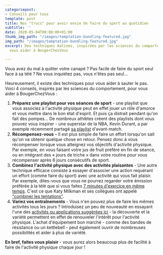 ```yaml
---
categoriepost:
- Conseils pour tous
template: post
title: Nos "trucs" pour avoir envie de faire du sport au quotidien
subtitle: ''
date: 2020-05-04T00:00:00+01:00
thumb_img_path: "/images/temptation-bundling-featured.jpg"
img_path: "/images/temptation-bundling-featured.jpg"
excerpt: Des techniques malines, inspirées par les sciences du comportement, pour
  vous aider à BougerChezVous

---
```

Vous avez du mal à quitter votre canapé ? Pas facile de faire du sport seul face à sa télé ? Ne vous inquiétez pas, vous n'êtes pas seul...

Heureusement, il existe des techniques pour vous aider à sauter le pas. Voici 4 conseils, inspirés par les sciences du comportement, pour vous aider à BougerChezVous :

1. **Préparez une playlist pour vos séances de sport** -  une playlist que vous associez à l'activité physique peut en effet jouer un rôle d'amorce et vous mettre dans le bon état d'esprit. Et puis ça distrait pendant qu'on fait des pompes... De nombreux athlètes créent des playlists dont vous pouvez vous inspirer - une superstar de la NBA, Kevin Durant, a par exemple récemment partagé [sa playlist](https://music.apple.com/ca/playlist/kevin-durants-nikeconnect-playlist/pl.c29e39249eec43f7bf2dd5c7d0146ed1) d'avant-match. 
2. **Récompensez-vous** – Il est plus simple de faire un effort lorsqu'on sait qu'on va obtenir quelque chose en retour. Pensez donc à vous récompenser lorsque vous atteignez vos objectifs d'activité physique. Par exemple, en vous faisant votre jus de fruit préféré en fin de séance, ou en intégrant des « jours de triche » dans votre routine pour vous récompenser après 6 jours consécutifs de sport.
3. **Combinez l'activité physique avec des activités plaisantes** - Une autre technique efficace consiste à essayer d'associer une action requérant un effort (comme faire du sport) avec une activité qui vous fait plaisir. Par exemple, dites-vous que vous ne pourrez regarder votre émission préférée à la télé que si vous faites [7 minutes d'exercice en même temps](https://bougezchezvous.fr/posts/d%C3%A9fi-7-minutes-d-exercice-par-jour/). C'est ce que Katy Milkman et ses collègues ont appelé ["combiner les tentations"](https://forge.medium.com/use-temptation-bundling-to-create-better-habits-46ada663fb1d).
4. **Variez vos entraînements** - Vous n'en pouvez plus de faire les mêmes activités tous les jours ? Introduisez un peu de nouveauté en essayant l'une des [activités ou applications suggérées ici](https://bougezchezvous.fr/blog/) - la découverte et la variété permettent en effet de renouveler l'intérêt pour l'activité physique. L'achat d'équipement bon marché - comme des bandes de résistance ou un kettlebell - peut également ouvrir de nombreuses possibilités et aider à plus de variété.

**En bref, faites vous plaisir** - vous aurez alors beaucoup plus de facilité à faire de l'activité physique chaque jour !